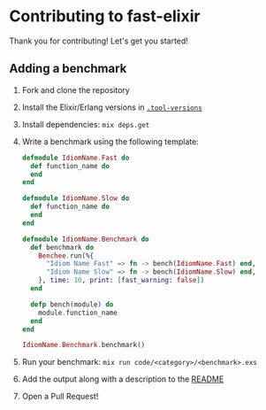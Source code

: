 # Contributing to fast-elixir

Thank you for contributing! Let's get you started!

## Adding a benchmark

1. Fork and clone the repository

1. Install the Elixir/Erlang versions in [`.tool-versions`](.tool-versions)

1. Install dependencies: `mix deps.get`

1. Write a benchmark using the following template:

    ```elixir
    defmodule IdiomName.Fast do
      def function_name do
      end
    end

    defmodule IdiomName.Slow do
      def function_name do
      end
    end

    defmodule IdiomName.Benchmark do
      def benchmark do
        Benchee.run(%{
          "Idiom Name Fast" => fn -> bench(IdiomName.Fast) end,
          "Idiom Name Slow" => fn -> bench(IdiomName.Slow) end,
        }, time: 10, print: [fast_warning: false])
      end

      defp bench(module) do
        module.function_name
      end
    end

    IdiomName.Benchmark.benchmark()
    ```

1. Run your benchmark: `mix run code/<category>/<benchmark>.exs`

1. Add the output along with a description to the [README](README.md)

1. Open a Pull Request!
